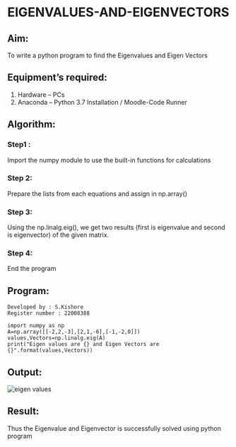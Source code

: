 # EIGENVALUES-AND-EIGENVECTORS
## Aim:
To write a python program to find the Eigenvalues and Eigen Vectors
## Equipment’s required:
1. 	Hardware – PCs
2. 	Anaconda – Python 3.7 Installation / Moodle-Code Runner
## Algorithm:
### Step1 :  
Import the numpy module to use the built-in functions for calculations
### Step 2: 
Prepare the lists from each equations and assign in np.array()
### Step 3: 
Using the np.linalg.eig(),  we get two results (first is eigenvalue and second is eigenvector) of the given matrix.
### Step 4: 
End the program

## Program:
```
Developed by : S.Kishore
Register number : 22008388

import numpy as np
A=np.array([[-2,2,-3],[2,1,-6],[-1,-2,0]])
values,Vectors=np.linalg.eig(A)
print("Eigen values are {} and Eigen Vectors are {}".format(values,Vectors))

```
## Output:
![eigen values](https://user-images.githubusercontent.com/118679883/213987388-279e1ca8-e979-41f1-81b5-b3e68251b78d.png)


## Result:
Thus the Eigenvalue and Eigenvector is successfully solved using python program
